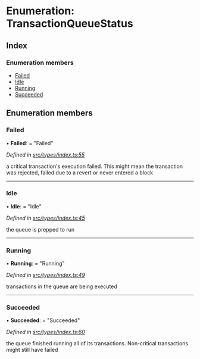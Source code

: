 # Enumeration: TransactionQueueStatus

## Index

### Enumeration members

* [Failed](transactionqueuestatus.md#failed)
* [Idle](transactionqueuestatus.md#idle)
* [Running](transactionqueuestatus.md#running)
* [Succeeded](transactionqueuestatus.md#succeeded)

## Enumeration members

###  Failed

• **Failed**: = "Failed"

*Defined in [src/types/index.ts:55](https://github.com/PolymathNetwork/polymesh-sdk/blob/59d9411/src/types/index.ts#L55)*

a critical transaction's execution failed.
This might mean the transaction was rejected,
failed due to a revert or never entered a block

___

###  Idle

• **Idle**: = "Idle"

*Defined in [src/types/index.ts:45](https://github.com/PolymathNetwork/polymesh-sdk/blob/59d9411/src/types/index.ts#L45)*

the queue is prepped to run

___

###  Running

• **Running**: = "Running"

*Defined in [src/types/index.ts:49](https://github.com/PolymathNetwork/polymesh-sdk/blob/59d9411/src/types/index.ts#L49)*

transactions in the queue are being executed

___

###  Succeeded

• **Succeeded**: = "Succeeded"

*Defined in [src/types/index.ts:60](https://github.com/PolymathNetwork/polymesh-sdk/blob/59d9411/src/types/index.ts#L60)*

the queue finished running all of its transactions. Non-critical transactions
might still have failed
